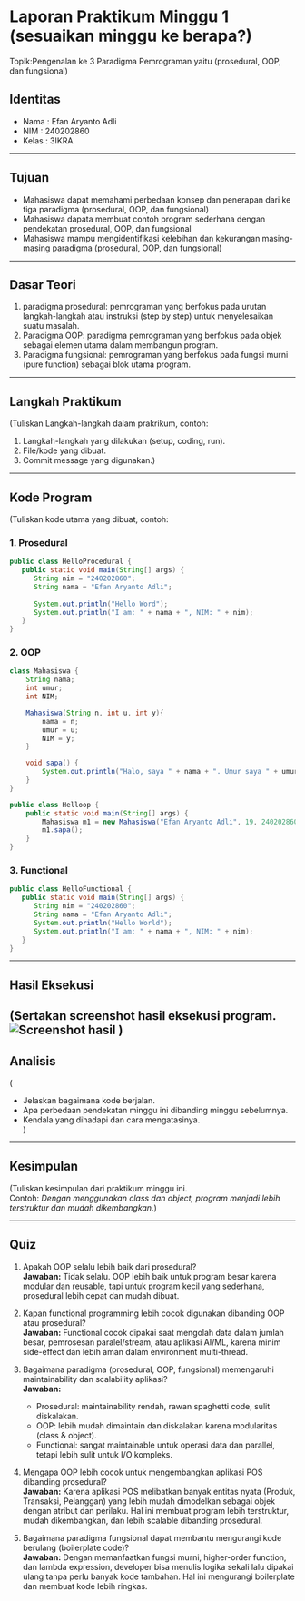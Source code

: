 # Laporan Praktikum Minggu 1 (sesuaikan minggu ke berapa?)
Topik:Pengenalan ke 3 Paradigma Pemrograman yaitu (prosedural, OOP, dan fungsional)

## Identitas
- Nama  : Efan Aryanto Adli
- NIM   : 240202860
- Kelas : 3IKRA

---

## Tujuan
- Mahasiswa dapat memahami perbedaan konsep dan penerapan dari ke tiga paradigma (prosedural, OOP, dan fungsional)
- Mahasiswa dapata membuat contoh program sederhana dengan pendekatan prosedural, OOP, dan fungsional
- Mahasiswa mampu mengidentifikasi kelebihan dan kekurangan masing-masing paradigma (prosedural, OOP, dan fungsional)

---

## Dasar Teori 
1. paradigma prosedural: pemrograman yang berfokus pada urutan langkah-langkah atau instruksi (step by step) untuk menyelesaikan suatu masalah.
2. Paradigma OOP: paradigma pemrograman yang berfokus pada objek sebagai elemen utama dalam membangun program.  
3. Paradigma fungsional: pemrograman yang berfokus pada fungsi murni (pure function) sebagai blok utama program.

---

## Langkah Praktikum
(Tuliskan Langkah-langkah dalam prakrikum, contoh:
1. Langkah-langkah yang dilakukan (setup, coding, run).  
2. File/kode yang dibuat.  
3. Commit message yang digunakan.)

---

## Kode Program
(Tuliskan kode utama yang dibuat, contoh:  

### 1. Prosedural
```java
public class HelloProcedural {
   public static void main(String[] args) {
      String nim = "240202860";
      String nama = "Efan Aryanto Adli";
      
      System.out.println("Hello Word");
      System.out.println("I am: " + nama + ", NIM: " + nim);
   }
}
```
### 2. OOP
```java
class Mahasiswa {
    String nama;
    int umur;
    int NIM;

    Mahasiswa(String n, int u, int y){
        nama = n;
        umur = u;
        NIM = y;
    }

    void sapa() {
        System.out.println("Halo, saya " + nama + ". Umur saya " + umur + " tahun. NIM saya " + NIM);
    }
}

public class Helloop {
    public static void main(String[] args) {
        Mahasiswa m1 = new Mahasiswa("Efan Aryanto Adli", 19, 240202860);
        m1.sapa();
    }
}
```
### 3. Functional
```java
public class HelloFunctional {
   public static void main(String[] args) {
      String nim = "240202860";
      String nama = "Efan Aryanto Adli";
      System.out.println("Hello World");
      System.out.println("I am: " + nama + ", NIM: " + nim);
   }
}
```
---

## Hasil Eksekusi
(Sertakan screenshot hasil eksekusi program.  
![Screenshot hasil](screenshots/hasil.png)
)
---

## Analisis
(
- Jelaskan bagaimana kode berjalan.  
- Apa perbedaan pendekatan minggu ini dibanding minggu sebelumnya.  
- Kendala yang dihadapi dan cara mengatasinya.  
)
---

## Kesimpulan
(Tuliskan kesimpulan dari praktikum minggu ini.  
Contoh: *Dengan menggunakan class dan object, program menjadi lebih terstruktur dan mudah dikembangkan.*)

---

## Quiz
1. Apakah OOP selalu lebih baik dari prosedural?  
   **Jawaban:** Tidak selalu. OOP lebih baik untuk program besar karena modular dan reusable, tapi untuk program kecil yang sederhana, prosedural lebih cepat dan mudah dibuat.  

2. Kapan functional programming lebih cocok digunakan dibanding OOP atau prosedural?  
   **Jawaban:** Functional cocok dipakai saat mengolah data dalam jumlah besar, pemrosesan paralel/stream, atau aplikasi AI/ML, karena minim side-effect dan lebih aman dalam environment multi-thread.  

3. Bagaimana paradigma (prosedural, OOP, fungsional) memengaruhi maintainability dan scalability aplikasi?  
   **Jawaban:**  
   - Prosedural: maintainability rendah, rawan spaghetti code, sulit diskalakan.  
   - OOP: lebih mudah dimaintain dan diskalakan karena modularitas (class & object).  
   - Functional: sangat maintainable untuk operasi data dan parallel, tetapi lebih sulit untuk I/O kompleks.  

4. Mengapa OOP lebih cocok untuk mengembangkan aplikasi POS dibanding prosedural?  
   **Jawaban:** Karena aplikasi POS melibatkan banyak entitas nyata (Produk, Transaksi, Pelanggan) yang lebih mudah dimodelkan sebagai objek dengan atribut dan perilaku. Hal ini membuat program lebih terstruktur, mudah dikembangkan, dan lebih scalable dibanding prosedural.  

5. Bagaimana paradigma fungsional dapat membantu mengurangi kode berulang (boilerplate code)?  
   **Jawaban:** Dengan memanfaatkan fungsi murni, higher-order function, dan lambda expression, developer bisa menulis logika sekali lalu dipakai ulang tanpa perlu banyak kode tambahan. Hal ini mengurangi boilerplate dan membuat kode lebih ringkas. 

